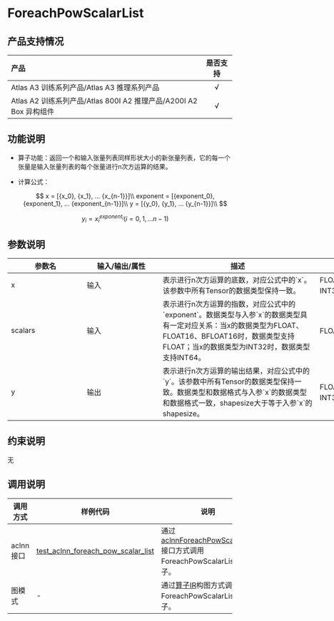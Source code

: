 # ForeachPowScalarList

## 产品支持情况

|产品             |  是否支持  |
|:-------------------------|:----------:|
|  <term>Atlas A3 训练系列产品/Atlas A3 推理系列产品</term>   |     √    |
|  <term>Atlas A2 训练系列产品/Atlas 800I A2 推理产品/A200I A2 Box 异构组件</term>     |     √    |

## 功能说明

- 算子功能：返回一个和输入张量列表同样形状大小的新张量列表，它的每一个张量是输入张量列表的每个张量进行n次方运算的结果。

- 计算公式：

  $$
  x = [{x_0}, {x_1}, ... {x_{n-1}}]\\
  exponent = [{exponent_0}, {exponent_1}, ... {exponent_{n-1}}]\\  
  y = [{y_0}, {y_1}, ... {y_{n-1}}]\\
  $$

  $$
  y_i = {{x_i}}^{exponent_i} (i=0,1,...n-1)
  $$

## 参数说明

<table style="undefined;table-layout: fixed; width: 1005px"><colgroup>
  <col style="width: 170px">
  <col style="width: 170px">
  <col style="width: 352px">
  <col style="width: 213px">
  <col style="width: 100px">
  </colgroup>
  <thead>
    <tr>
      <th>参数名</th>
      <th>输入/输出/属性</th>
      <th>描述</th>
      <th>数据类型</th>
      <th>数据格式</th>
    </tr></thead>
  <tbody>
    <tr>
      <td>x</td>
      <td>输入</td>
      <td>表示进行n次方运算的底数，对应公式中的`x`。该参数中所有Tensor的数据类型保持一致。</td>
      <td>FLOAT32、FLOAT16、INT32、BFLOAT16</td>
      <td>ND</td>
    </tr>
    <tr>
      <td>scalars</td>
      <td>输入</td>
      <td>表示进行n次方运算的指数，对应公式中的`exponent`。数据类型与入参`x`的数据类型具有一定对应关系：当x的数据类型为FLOAT、FLOAT16、BFLOAT16时，数据类型支持FLOAT；当x的数据类型为INT32时，数据类型支持INT64。</td>
      <td>FLOAT32、INT64</td>
      <td>ND</td>
    </tr>
    <tr>
      <td>y</td>
      <td>输出</td>
      <td>表示进行n次方运算的输出结果，对应公式中的`y`。该参数中所有Tensor的数据类型保持一致。数据类型和数据格式与入参`x`的数据类型和数据格式一致，shapesize大于等于入参`x`的shapesize。</td>
      <td>FLOAT32、FLOAT16、INT32、BFLOAT16</td>
      <td>ND</td>
    </tr>
  </tbody></table>

## 约束说明

无

## 调用说明

| 调用方式   | 样例代码           | 说明                                         |
| ---------------- | --------------------------- | --------------------------------------------------- |
| aclnn接口  | [test_aclnn_foreach_pow_scalar_list](examples/test_aclnn_foreach_pow_scalar_list.cpp) | 通过[aclnnForeachPowScalarList](docs/aclnnForeachPowScalarList.md)接口方式调用ForeachPowScalarList算子。 |
| 图模式 | -  | 通过[算子IR](op_graph/foreach_pow_scalar_list_proto.h)构图方式调用ForeachPowScalarList算子。         |

<!--[test_geir_foreach_pow_scalar_list](examples/test_geir_foreach_pow_scalar_list.cpp)-->